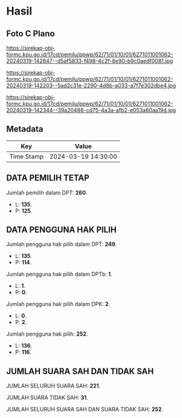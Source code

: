 # Hasil

## Foto C Plano

https://sirekap-obj-formc.kpu.go.id/17cd/pemilu/ppwp/62/71/01/10/01/6271011001062-20240319-142647--d5af5833-f498-4c2f-8e90-b9c0aedf0081.jpg

https://sirekap-obj-formc.kpu.go.id/17cd/pemilu/ppwp/62/71/01/10/01/6271011001062-20240319-142203--5ad2c31e-2290-4d8b-a033-a7f7e302dbe4.jpg

https://sirekap-obj-formc.kpu.go.id/17cd/pemilu/ppwp/62/71/01/10/01/6271011001062-20240319-142344--39a20488-cd75-4a3a-afb2-e053a60aa19d.jpg


## Metadata

| Key        | Value               |
| ---------- | ------------------- |
| Time Stamp | 2024-03-19 14:30:00 |


## DATA PEMILIH TETAP

Jumlah pemilih dalam DPT: **260**.
 * L: **135**.
 * P: **125**.

## DATA PENGGUNA HAK PILIH

Jumlah pengguna hak pilih dalam DPT: **249**.
 * L: **135**.
 * P: **114**.

Jumlah pengguna hak pilih dalam DPTb: **1**.
 * L: **1**.
 * P: **0**.

Jumlah pengguna hak pilih dalam DPK: **2**.
 * L: **0**.
 * P: **2**.

Jumlah pengguna hak pilih: **252**.
 * L: **136**.
 * P: **116**.

## JUMLAH SUARA SAH DAN TIDAK SAH

JUMLAH SELURUH SUARA SAH: **221**.

JUMLAH SUARA TIDAK SAH: **31**.

JUMLAH SELURUH SUARA SAH DAN SUARA TIDAK SAH: **252**.


